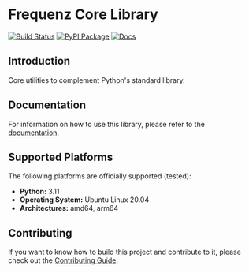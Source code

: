# Frequenz Core Library

[![Build Status](https://github.com/frequenz-floss/frequenz-core-python/actions/workflows/ci.yaml/badge.svg)](https://github.com/frequenz-floss/frequenz-core-python/actions/workflows/ci.yaml)
[![PyPI Package](https://img.shields.io/pypi/v/frequenz-core)](https://pypi.org/project/frequenz-core/)
[![Docs](https://img.shields.io/badge/docs-latest-informational)](https://frequenz-floss.github.io/frequenz-core-python/)

## Introduction

Core utilities to complement Python's standard library.

## Documentation

For information on how to use this library, please refer to the
[documentation](https://frequenz-floss.github.io/frequenz-core-python/).

## Supported Platforms

The following platforms are officially supported (tested):

- **Python:** 3.11
- **Operating System:** Ubuntu Linux 20.04
- **Architectures:** amd64, arm64

## Contributing

If you want to know how to build this project and contribute to it, please
check out the [Contributing Guide](CONTRIBUTING.md).
